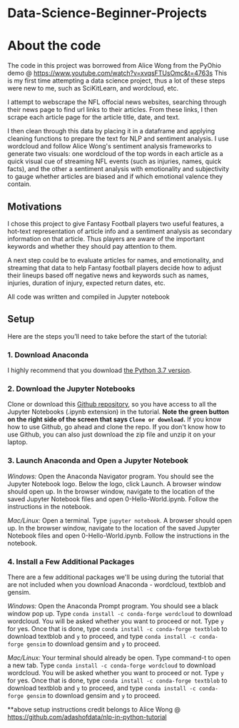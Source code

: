 # Data-Science-Beginner-Projects

# About the code

The code in this project was borrowed from Alice Wong from the PyOhio demo @ https://www.youtube.com/watch?v=xvqsFTUsOmc&t=4763s
This is my first time attempting a data science project, thus a lot of these steps were new to me, such as SciKitLearn, and wordcloud, etc. 

I attempt to webscrape the NFL offocial news websites, searching through their news page to find url links to their articles. From these links, I then scrape each article page for the article title, date, and text. 

I then clean through this data by placing it in a dataframe and applying cleaning functions to prepare the text for NLP and sentiment analysis. I use wordcloud and follow Alice Wong's sentiment analysis frameworks to generate two visuals: one wordcloud of the top words in each article as a quick visual cue of streaming NFL events (such as injuries, names, quick facts), and the other a sentiment analysis with emotionality and subjectivity to gauge whether articles are biased and if which emotional valence they contain. 

## Motivations
I chose this project to give Fantasy Football players two useful features, a hot-text representation of article info and a sentiment analysis as secondary information on that article. Thus players are aware of the important keywords and whether they should pay attention to them. 

A next step could be to evaluate articles for names, and emotionality, and streaming that data to help Fantasy football players decide how to adjust their lineups based off negative news and keywords such as names, injuries, duration of injury, expected return dates, etc. 

All code was written and compiled in Jupyter notebook



## Setup
Here are the steps you’ll need to take before the start of the tutorial:

### 1. Download Anaconda
I highly recommend that you download [the Python 3.7 version](https://www.anaconda.com/download/).

### 2. Download the Jupyter Notebooks
Clone or download this [Github repository](https://github.com/adashofdata/nlp-in-python-tutorial), so you have access to all the Jupyter Notebooks (.ipynb extension) in the tutorial. **Note the green button on the right side of the screen that says `Clone or download`.** If you know how to use Github, go ahead and clone the repo. If you don't know how to use Github, you can also just download the zip file and unzip it on your laptop.

### 3. Launch Anaconda and Open a Jupyter Notebook

*Windows:*
Open the Anaconda Navigator program. You should see the Jupyter Notebook logo. Below the logo, click Launch. A browser window should open up. In the browser window, navigate to the location of the saved Jupyter Notebook files and open 0-Hello-World.ipynb. Follow the instructions in the notebook.

*Mac/Linux:*
Open a terminal. Type ```jupyter notebook```. A browser should open up. In the browser window, navigate to the location of the saved Jupyter Notebook files and open 0-Hello-World.ipynb. Follow the instructions in the notebook.

### 4. Install a Few Additional Packages

There are a few additional packages we'll be using during the tutorial that are not included when you download Anaconda - wordcloud, textblob and gensim.

*Windows:*
Open the Anaconda Prompt program. You should see a black window pop up. Type `conda install -c conda-forge wordcloud` to download wordcloud. You will be asked whether you want to proceed or not. Type `y` for yes. Once that is done, type `conda install -c conda-forge textblob` to download textblob and `y` to proceed, and type `conda install -c conda-forge gensim` to download gensim and `y` to proceed.

*Mac/Linux:*
Your terminal should already be open. Type command-t to open a new tab. Type `conda install -c conda-forge wordcloud` to download wordcloud. You will be asked whether you want to proceed or not. Type `y` for yes. Once that is done, type `conda install -c conda-forge textblob` to download textblob and `y` to proceed, and type `conda install -c conda-forge gensim` to download gensim and `y` to proceed.

**above setup instructions credit belongs to Alice Wong @ https://github.com/adashofdata/nlp-in-python-tutorial
